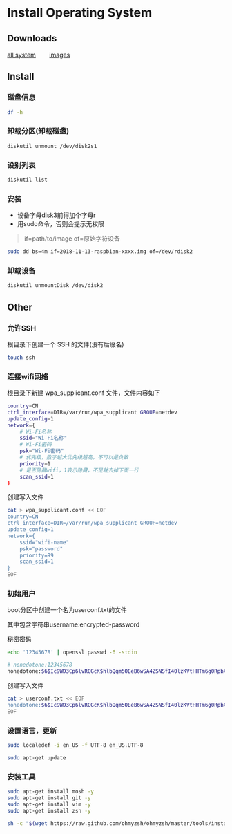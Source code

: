 # Install Operating System

## Downloads

[all system](https://downloads.raspberrypi.org/) &nbsp;&nbsp;&nbsp;&nbsp;&nbsp;&nbsp; [images](https://www.raspberrypi.com/software/operating-systems/)

## Install

### 磁盘信息

```bash
df -h
```

### 卸载分区(卸载磁盘)
```bash
diskutil unmount /dev/disk2s1
```

### 设别列表

```bash
diskutil list
```

### 安装

* 设备字母disk3前得加个字母r 
* 用sudo命令，否则会提示无权限

> if=path/to/image of=原始字符设备

```bash
sudo dd bs=4m if=2018-11-13-raspbian-xxxx.img of=/dev/rdisk2
```

### 卸载设备
```bash
diskutil unmountDisk /dev/disk2
```


## Other

### 允许SSH

根目录下创建一个 SSH 的文件(没有后缀名)
```bash
touch ssh
```

### 连接wifi网络
根目录下新建 wpa_supplicant.conf 文件，文件内容如下

```bash
country=CN
ctrl_interface=DIR=/var/run/wpa_supplicant GROUP=netdev
update_config=1
network={
    # Wi-Fi名称
    ssid="Wi-Fi名称"
    # Wi-Fi密码
    psk="Wi-Fi密码"
    # 优先级，数字越大优先级越高，不可以是负数
    priority=1
    # 是否隐藏wifi，1表示隐藏，不是就去掉下面一行
    scan_ssid=1
}
```

创建写入文件
```bash
cat > wpa_supplicant.conf << EOF
country=CN
ctrl_interface=DIR=/var/run/wpa_supplicant GROUP=netdev
update_config=1
network={
    ssid="wifi-name"
    psk="password"
    priority=99
    scan_ssid=1
}
EOF
```

### 初始用户
boot分区中创建一个名为userconf.txt的文件

其中包含字符串username:encrypted-password

秘密密码
```bash
echo '12345678' | openssl passwd -6 -stdin

# nonedotone:12345678
nonedotone:$6$Ic9WD3Cp6lvRCGcK$hlbQqm5OEeB6wSA4ZSNSfI40lzKVtHHTm6g0RpbXaO9L7aITPG127nGOxicMYdDYdALl4zE91PweULh5koGoa.
```

创建写入文件
```bash
cat > userconf.txt << EOF
nonedotone:$6$Ic9WD3Cp6lvRCGcK$hlbQqm5OEeB6wSA4ZSNSfI40lzKVtHHTm6g0RpbXaO9L7aITPG127nGOxicMYdDYdALl4zE91PweULh5koGoa.
EOF
```

### 设置语言，更新
```bash
sudo localedef -i en_US -f UTF-8 en_US.UTF-8

sudo apt-get update
```

### 安装工具
```bash
sudo apt-get install mosh -y
sudo apt-get install git -y
sudo apt-get install vim -y
sudo apt-get install zsh -y

sh -c "$(wget https://raw.github.com/ohmyzsh/ohmyzsh/master/tools/install.sh -O -)"
```
